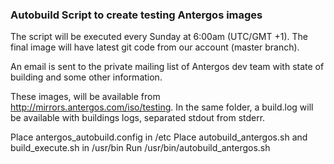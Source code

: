 ### Autobuild Script to create testing Antergos images

The script will be executed every Sunday at 6:00am (UTC/GMT +1). The final image will have 
latest git code from our account (master branch).

An email is sent to the private mailing list of Antergos dev team with state of building and some other information.

These images, will be available from http://mirrors.antergos.com/iso/testing. In the same folder, a build.log will be
available with buildings logs, separated stdout from stderr.

Place antergos_autobuild.config in /etc
Place autobuild_antergos.sh and build_execute.sh in /usr/bin
Run /usr/bin/autobuild_antergos.sh